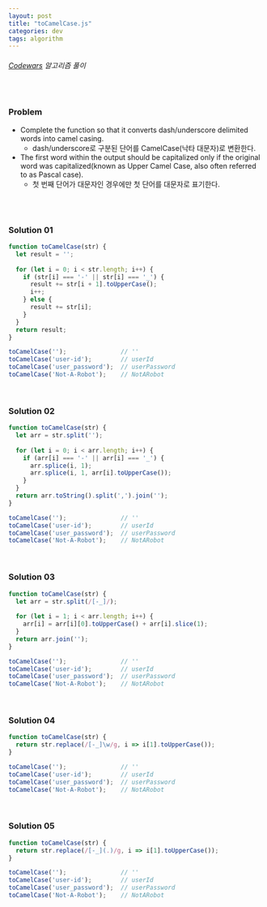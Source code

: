 ```yaml
---
layout: post
title: "toCamelCase.js"
categories: dev
tags: algorithm
---
```


###### [Codewars](https://www.codewars.com) 알고리즘 풀이

<br>

### Problem

- Complete the function so that it converts dash/underscore delimited words into camel casing.
  - dash/underscore로 구분된 단어를 CamelCase(낙타 대문자)로 변환한다.
- The first word within the output should be capitalized only if the original word was capitalized(known as Upper Camel Case, also often referred to as Pascal case).
  - 첫 번째 단어가 대문자인 경우에만 첫 단어를 대문자로 표기한다.

<br>

<br>

### Solution 01

```js
function toCamelCase(str) {
  let result = '';
  
  for (let i = 0; i < str.length; i++) {
    if (str[i] === '-' || str[i] === '_') {
      result += str[i + 1].toUpperCase();
      i++;
    } else {
      result += str[i];
    }
  }
  return result;
}

toCamelCase('');               // ''
toCamelCase('user-id');        // userId
toCamelCase('user_password');  // userPassword
toCamelCase('Not-A-Robot');    // NotARobot
```

<br>

### Solution 02

```js
function toCamelCase(str) {
  let arr = str.split('');
  
  for (let i = 0; i < arr.length; i++) {
    if (arr[i] === '-' || arr[i] === '_') {
      arr.splice(i, 1);
      arr.splice(i, 1, arr[i].toUpperCase());
    }
  }
  return arr.toString().split(',').join('');
}

toCamelCase('');               // ''
toCamelCase('user-id');        // userId
toCamelCase('user_password');  // userPassword
toCamelCase('Not-A-Robot');    // NotARobot
```

<br>

### Solution 03

```js
function toCamelCase(str) {
  let arr = str.split(/[-_]/);
  
  for (let i = 1; i < arr.length; i++) {
    arr[i] = arr[i][0].toUpperCase() + arr[i].slice(1);
  }
  return arr.join('');
}

toCamelCase('');               // ''
toCamelCase('user-id');        // userId
toCamelCase('user_password');  // userPassword
toCamelCase('Not-A-Robot');    // NotARobot
```

<br>

### Solution 04

```js
function toCamelCase(str) {
  return str.replace(/[-_]\w/g, i => i[1].toUpperCase());
}

toCamelCase('');               // ''
toCamelCase('user-id');        // userId
toCamelCase('user_password');  // userPassword
toCamelCase('Not-A-Robot');    // NotARobot
```

<br>

### Solution 05

```js
function toCamelCase(str) {
  return str.replace(/[-_](.)/g, i => i[1].toUpperCase());
}

toCamelCase('');               // ''
toCamelCase('user-id');        // userId
toCamelCase('user_password');  // userPassword
toCamelCase('Not-A-Robot');    // NotARobot
```

<br>

<br>